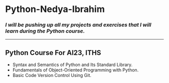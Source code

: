 


# Python-Nedya-Ibrahim

### *I will be pushing up all my projects and exercises that I will learn during the Python course.* 
---

 Python Course For **AI23**, ITHS
 --
- Syntax and Semantics of Python and Its Standard Library.
- Fundamentals of Object-Oriented Programming with Python.
- Basic Code Version Control Using Git.


```python



```
